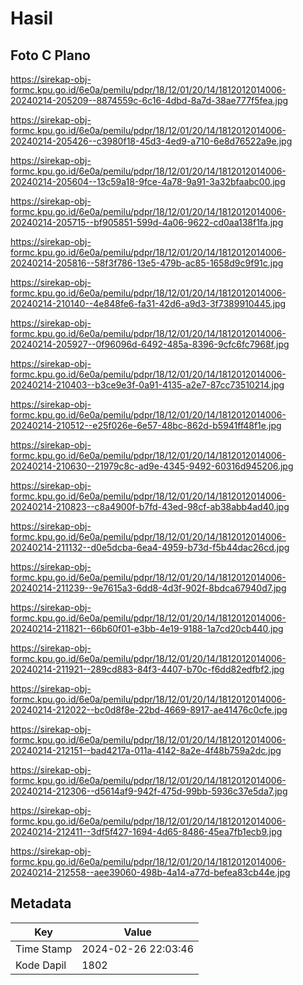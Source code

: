 # Hasil

## Foto C Plano

https://sirekap-obj-formc.kpu.go.id/6e0a/pemilu/pdpr/18/12/01/20/14/1812012014006-20240214-205209--8874559c-6c16-4dbd-8a7d-38ae777f5fea.jpg

https://sirekap-obj-formc.kpu.go.id/6e0a/pemilu/pdpr/18/12/01/20/14/1812012014006-20240214-205426--c3980f18-45d3-4ed9-a710-6e8d76522a9e.jpg

https://sirekap-obj-formc.kpu.go.id/6e0a/pemilu/pdpr/18/12/01/20/14/1812012014006-20240214-205604--13c59a18-9fce-4a78-9a91-3a32bfaabc00.jpg

https://sirekap-obj-formc.kpu.go.id/6e0a/pemilu/pdpr/18/12/01/20/14/1812012014006-20240214-205715--bf905851-599d-4a06-9622-cd0aa138f1fa.jpg

https://sirekap-obj-formc.kpu.go.id/6e0a/pemilu/pdpr/18/12/01/20/14/1812012014006-20240214-205816--58f3f786-13e5-479b-ac85-1658d9c9f91c.jpg

https://sirekap-obj-formc.kpu.go.id/6e0a/pemilu/pdpr/18/12/01/20/14/1812012014006-20240214-210140--4e848fe6-fa31-42d6-a9d3-3f7389910445.jpg

https://sirekap-obj-formc.kpu.go.id/6e0a/pemilu/pdpr/18/12/01/20/14/1812012014006-20240214-205927--0f96096d-6492-485a-8396-9cfc6fc7968f.jpg

https://sirekap-obj-formc.kpu.go.id/6e0a/pemilu/pdpr/18/12/01/20/14/1812012014006-20240214-210403--b3ce9e3f-0a91-4135-a2e7-87cc73510214.jpg

https://sirekap-obj-formc.kpu.go.id/6e0a/pemilu/pdpr/18/12/01/20/14/1812012014006-20240214-210512--e25f026e-6e57-48bc-862d-b5941ff48f1e.jpg

https://sirekap-obj-formc.kpu.go.id/6e0a/pemilu/pdpr/18/12/01/20/14/1812012014006-20240214-210630--21979c8c-ad9e-4345-9492-60316d945206.jpg

https://sirekap-obj-formc.kpu.go.id/6e0a/pemilu/pdpr/18/12/01/20/14/1812012014006-20240214-210823--c8a4900f-b7fd-43ed-98cf-ab38abb4ad40.jpg

https://sirekap-obj-formc.kpu.go.id/6e0a/pemilu/pdpr/18/12/01/20/14/1812012014006-20240214-211132--d0e5dcba-6ea4-4959-b73d-f5b44dac26cd.jpg

https://sirekap-obj-formc.kpu.go.id/6e0a/pemilu/pdpr/18/12/01/20/14/1812012014006-20240214-211239--9e7615a3-6dd8-4d3f-902f-8bdca67940d7.jpg

https://sirekap-obj-formc.kpu.go.id/6e0a/pemilu/pdpr/18/12/01/20/14/1812012014006-20240214-211821--66b60f01-e3bb-4e19-9188-1a7cd20cb440.jpg

https://sirekap-obj-formc.kpu.go.id/6e0a/pemilu/pdpr/18/12/01/20/14/1812012014006-20240214-211921--289cd883-84f3-4407-b70c-f6dd82edfbf2.jpg

https://sirekap-obj-formc.kpu.go.id/6e0a/pemilu/pdpr/18/12/01/20/14/1812012014006-20240214-212022--bc0d8f8e-22bd-4669-8917-ae41476c0cfe.jpg

https://sirekap-obj-formc.kpu.go.id/6e0a/pemilu/pdpr/18/12/01/20/14/1812012014006-20240214-212151--bad4217a-011a-4142-8a2e-4f48b759a2dc.jpg

https://sirekap-obj-formc.kpu.go.id/6e0a/pemilu/pdpr/18/12/01/20/14/1812012014006-20240214-212306--d5614af9-942f-475d-99bb-5936c37e5da7.jpg

https://sirekap-obj-formc.kpu.go.id/6e0a/pemilu/pdpr/18/12/01/20/14/1812012014006-20240214-212411--3df5f427-1694-4d65-8486-45ea7fb1ecb9.jpg

https://sirekap-obj-formc.kpu.go.id/6e0a/pemilu/pdpr/18/12/01/20/14/1812012014006-20240214-212558--aee39060-498b-4a14-a77d-befea83cb44e.jpg


## Metadata

| Key        | Value               |
| ---------- | ------------------- |
| Time Stamp | 2024-02-26 22:03:46 |
| Kode Dapil | 1802                |



